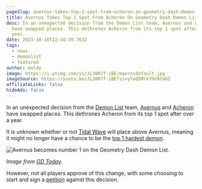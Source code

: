 ```yaml
---
pageSlug: avernus-takes-top-1-spot-from-acheron-on-geometry-dash-demon-list
title: Avernus Takes Top 1 Spot From Acheron On Geometry Dash Demon List
desc: In an unexpected decision from the Demon List team, Avernus and Acheron
  have swapped places. This dethrones Acheron from its top 1 spot after over a
  year.
date: 2023-10-16T22:34:39.763Z
tags:
  - news
  - demonlist
  - featured
author: moldy
image: https://i.ytimg.com/vi/JL30R7f-iBE/maxresdefault.jpg
imageSource: https://youtu.be/JL30R7f-iBE?si=yYaQSMrkY9n6CmGI
affiliateLinks: false
hideAds: false
---
```

In an unexpected decision from the [Demon List](/posts/geometry-dash-demon-list-where-to-find-the-hardest-demons/) team, [Avernus](/posts/geometry-dash-avernus-remains-without-victors-3-months-after-being-placed-on-the-demon-list/) and [Acheron](/posts/breaking-acheron-takes-1-spot-on-geometry-dash-demonlist/) have swapped places. This dethrones Acheron from its top 1 spot after over a year.

It is unknown whether or not [Tidal Wave](/posts/new-top-1-geometry-dash-demon-tidal-wave-verified-by-zoink-in-50000-attempts/) will place above Avernus, meaning it might no longer have a chance to be the [top 1 hardest demon](/posts/geometry-dash-levels-top-10-hardest-extreme-demons-2022/).

![Avernus becomes number 1 on the Geometry Dash Demon List.](https://pbs.twimg.com/media/F8lMFHpXIAApAc8?format=jpg&name=medium)

*Image from [GD Today](https://twitter.com/today_gd/status/1713984804247503163).*

However, not all players approve of this change, with some choosing to start and sign a [petition](https://www.change.org/p/raise-acheron-to-1-on-the-demonlist) against this decision.